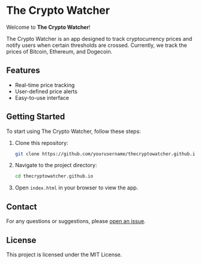 # The Crypto Watcher

Welcome to **The Crypto Watcher**!

The Crypto Watcher is an app designed to track cryptocurrency prices and notify users when certain thresholds are crossed. Currently, we track the prices of Bitcoin, Ethereum, and Dogecoin.

## Features

- Real-time price tracking
- User-defined price alerts
- Easy-to-use interface

## Getting Started

To start using The Crypto Watcher, follow these steps:

1. Clone this repository:
    ```bash
    git clone https://github.com/yourusername/thecryptowatcher.github.io.git
    ```

2. Navigate to the project directory:
    ```bash
    cd thecryptowatcher.github.io
    ```

3. Open `index.html` in your browser to view the app.

## Contact

For any questions or suggestions, please [open an issue](https://github.com/yourusername/thecryptowatcher.github.io/issues).

## License

This project is licensed under the MIT License.
